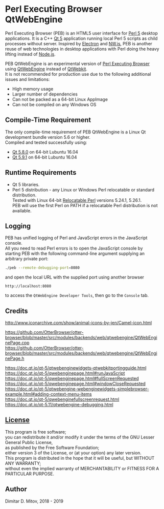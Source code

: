 # Perl Executing Browser QtWebEngine

Perl Executing Browser (PEB) is an HTML5 user interface for [Perl 5](https://www.perl.org/) desktop applications. It is a C++ [Qt 5](https://www.qt.io/) application running local Perl 5 scripts as child processes without server. Inspired by [Electron](http://electron.atom.io/) and [NW.js](http://nwjs.io/), PEB is another reuse of web technologies in desktop applications with Perl doing the heavy lifting instead of [Node.js](https://nodejs.org/en/).

PEB QtWebEngine is an experimental version of [Perl Executing Browser](https://github.com/ddmitov/perl-executing-browser) using [QtWebEngine](https://wiki.qt.io/QtWebEngine) instead of [QtWebkit](https://doc.qt.io/archives/qt-5.5/qtwebkit-index.html).  
It is not recommended for production use due to the following additional issues and limitations:

* High memory usage
* Larger number of dependencies
* Can not be packed as a 64-bit Linux AppImage  
* Can not be compiled on any Windows OS

## Compile-Time Requirement

The only compile-time requirement of PEB QtWebEngine is a Linux Qt development bundle version 5.6 or higher.  
Compiled and tested successfully using:

* [Qt 5.8.0](http://download.qt.io/archive/qt/5.8/5.8.0/) on 64-bit Lubuntu 16.04
* [Qt 5.9.1](http://download.qt.io/archive/qt/5.9/5.9.1/) on 64-bit Lubuntu 16.04

## Runtime Requirements

* Qt 5 libraries.  
* Perl 5 distribution - any Linux or Windows Perl relocatable or standard distribution.  
  Tested with Linux 64-bit [Relocatable Perl](https://github.com/skaji/relocatable-perl) versions 5.24.1, 5.26.1.  
  PEB will use the first Perl on PATH if a relocatable Perl distribution is not available.

## Logging

PEB has unified logging of Perl and JavaScript errors in the JavaScript console.  
All you need to read Perl errors is to open the JavaScript console by  
starting PEB with the following command-line argument supplying an arbitrary private port:

```bash
./peb --remote-debugging-port=8080
```

and open the local URL with the supplied port using another browser  

``http://localhost:8080``

to access the ``QtWebEngine Developer Tools``, then go to the ``Console`` tab.

## Credits

http://www.iconarchive.com/show/animal-icons-by-jen/Camel-icon.html  

https://github.com/OtterBrowser/otter-browser/blob/master/src/modules/backends/web/qtwebengine/QtWebEnginePage.cpp  
https://github.com/OtterBrowser/otter-browser/blob/master/src/modules/backends/web/qtwebengine/QtWebEnginePage.h  

https://doc.qt.io/qt-5/qtwebenginewidgets-qtwebkitportingguide.html  
https://doc.qt.io/qt-5/qwebenginepage.html#runJavaScript  
https://doc.qt.io/qt-5/qwebenginepage.html#fullScreenRequested  
https://doc.qt.io/qt-5/qwebenginepage.html#windowCloseRequested  
https://doc.qt.io/qt-5/qtwebengine-webenginewidgets-simplebrowser-example.html#adding-context-menu-items  
https://doc.qt.io/qt-5/qwebenginefullscreenrequest.html  
https://doc.qt.io/qt-5.11/qtwebengine-debugging.html  

## [License](./LICENSE.md)

This program is free software;  
you can redistribute it and/or modify it under the terms of the GNU Lesser General Public License,  
as published by the Free Software Foundation;  
either version 3 of the License, or (at your option) any later version.  
This program is distributed in the hope that it will be useful, but WITHOUT ANY WARRANTY;  
without even the implied warranty of MERCHANTABILITY or FITNESS FOR A PARTICULAR PURPOSE.

## Author

Dimitar D. Mitov, 2018 - 2019  
